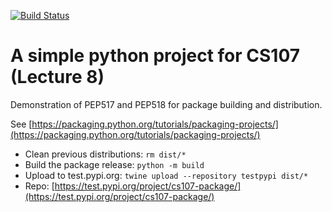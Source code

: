 [![Build Status](https://app.travis-ci.com/cs107-sys-dev/cs107_project.svg?branch=master)](https://app.travis-ci.com/cs107-sys-dev/cs107_project)

# A simple python project for CS107 (Lecture 8)

Demonstration of PEP517 and PEP518 for package building and distribution.

See [https://packaging.python.org/tutorials/packaging-projects/](https://packaging.python.org/tutorials/packaging-projects/)

* Clean previous distributions: `rm dist/*`
* Build the package release: `python -m build`
* Upload to test.pypi.org: `twine upload --repository testpypi dist/*`
* Repo: [https://test.pypi.org/project/cs107-package/](https://test.pypi.org/project/cs107-package/)
